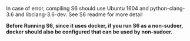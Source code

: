 In case of error, compiling S6 should use Ubuntu 1604 and python-clang-3.6 and libclang-3.6-dev. See S6 readme for more detail

**Before Running S6, since it uses docker, if you run S6 as a non-sudoer, docker should also be configured that can be used by non-sudoer.**

